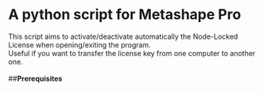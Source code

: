 # A python script for Metashape Pro

This script aims to activate/deactivate automatically the Node-Locked License when opening/exiting the program.\
Useful if you want to transfer the license key from one computer to another one.\
\
##__Prerequisites__
